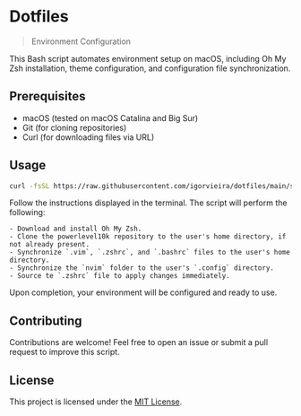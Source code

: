 # Dotfiles

> Environment Configuration

This Bash script automates environment setup on macOS, including Oh My Zsh installation, theme configuration, and configuration file synchronization.

## Prerequisites

- macOS (tested on macOS Catalina and Big Sur)
- Git (for cloning repositories)
- Curl (for downloading files via URL)

## Usage

```bash
curl -fsSL https://raw.githubusercontent.com/igorvieira/dotfiles/main/setup.sh | bash
```

Follow the instructions displayed in the terminal. The script will perform the following:

    - Download and install Oh My Zsh.
    - Clone the powerlevel10k repository to the user's home directory, if not already present.
    - Synchronize `.vim`, `.zshrc`, and `.bashrc` files to the user's home directory.
    - Synchronize the `nvim` folder to the user's `.config` directory.
    - Source te `.zshrc` file to apply changes immediately.

Upon completion, your environment will be configured and ready to use.

## Contributing

Contributions are welcome! Feel free to open an issue or submit a pull request to improve this script.

## License

This project is licensed under the [MIT License](LICENSE).
